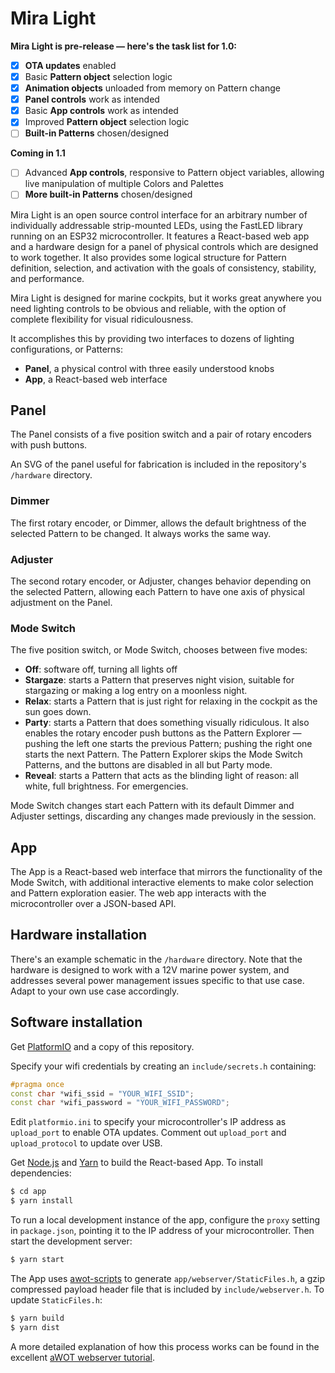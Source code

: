 # Mira Light

**Mira Light is pre-release — here's the task list for 1.0:**

- [x] **OTA updates** enabled
- [x] Basic **Pattern object** selection logic
- [x] **Animation objects** unloaded from memory on Pattern change
- [x] **Panel controls** work as intended
- [x] Basic **App controls** work as intended
- [x] Improved **Pattern object** selection logic
- [ ] **Built-in Patterns** chosen/designed

**Coming in 1.1**

- [ ] Advanced **App controls**, responsive to Pattern object variables, allowing live manipulation of multiple Colors and Palettes
- [ ] **More built-in Patterns** chosen/designed

Mira Light is an open source control interface for an arbitrary number of individually addressable strip-mounted LEDs, using the FastLED library running on an ESP32 microcontroller. It features a React-based web app and a hardware design for a panel of physical controls which are designed to work together. It also provides some logical structure for Pattern definition, selection, and activation with the goals of consistency, stability, and performance.

Mira Light is designed for marine cockpits, but it works great anywhere you need lighting controls to be obvious and reliable, with the option of complete flexibility for visual ridiculousness.

It accomplishes this by providing two interfaces to dozens of lighting configurations, or Patterns:

- **Panel**, a physical control with three easily understood knobs
- **App**, a React-based web interface

## Panel

The Panel consists of a five position switch and a pair of rotary encoders with push buttons.

An SVG of the panel useful for fabrication is included in the repository's `/hardware` directory.

### Dimmer

The first rotary encoder, or Dimmer, allows the default brightness of the selected Pattern to be changed. It always works the same way.

### Adjuster

The second rotary encoder, or Adjuster, changes behavior depending on the selected Pattern, allowing each Pattern to have one axis of physical adjustment on the Panel.

### Mode Switch

The five position switch, or Mode Switch, chooses between five modes:

- **Off**: software off, turning all lights off
- **Stargaze**: starts a Pattern that preserves night vision, suitable for stargazing or making a log entry on a moonless night.
- **Relax**: starts a Pattern that is just right for relaxing in the cockpit as the sun goes down.
- **Party**: starts a Pattern that does something visually ridiculous. It also enables the rotary encoder push buttons as the Pattern Explorer — pushing the left one starts the previous Pattern; pushing the right one starts the next Pattern. The Pattern Explorer skips the Mode Switch Patterns, and the buttons are disabled in all but Party mode.
- **Reveal**: starts a Pattern that acts as the blinding light of reason: all white, full brightness. For emergencies.

Mode Switch changes start each Pattern with its default Dimmer and Adjuster settings, discarding any changes made previously in the session.

## App

The App is a React-based web interface that mirrors the functionality of the Mode Switch, with additional interactive elements to make color selection and Pattern exploration easier. The web app interacts with the microcontroller over a JSON-based API.

## Hardware installation

There's an example schematic in the `/hardware` directory. Note that the hardware is designed to work with a 12V marine power system, and addresses several power management issues specific to that use case. Adapt to your own use case accordingly.

## Software installation

Get [PlatformIO](https://platformio.org/) and a copy of this repository.

Specify your wifi credentials by creating an `include/secrets.h` containing:

```cpp
#pragma once
const char *wifi_ssid = "YOUR_WIFI_SSID";
const char *wifi_password = "YOUR_WIFI_PASSWORD";
```

Edit `platformio.ini` to specify your microcontroller's IP address as `upload_port` to enable OTA updates. Comment out `upload_port` and `upload_protocol` to update over USB.

Get [Node.js](https://nodejs.org/) and [Yarn](https://yarnpkg.com/) to build the React-based App. To install dependencies:

```sh
$ cd app
$ yarn install
```

To run a local development instance of the app, configure the `proxy` setting in `package.json`, pointing it to the IP address of your microcontroller. Then start the development server:

```sh
$ yarn start
```

The App uses [awot-scripts](https://github.com/lasselukkari/awot-scripts) to generate `app/webserver/StaticFiles.h`, a gzip compressed payload header file that is included by `include/webserver.h`. To update `StaticFiles.h`:

```sh
$ yarn build
$ yarn dist
```

A more detailed explanation of how this process works can be found in the excellent [aWOT webserver tutorial](https://github.com/lasselukkari/aWOT).
